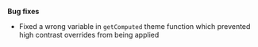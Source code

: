 **Bug fixes**

- Fixed a wrong variable in `getComputed` theme function which prevented high contrast overrides from being applied

